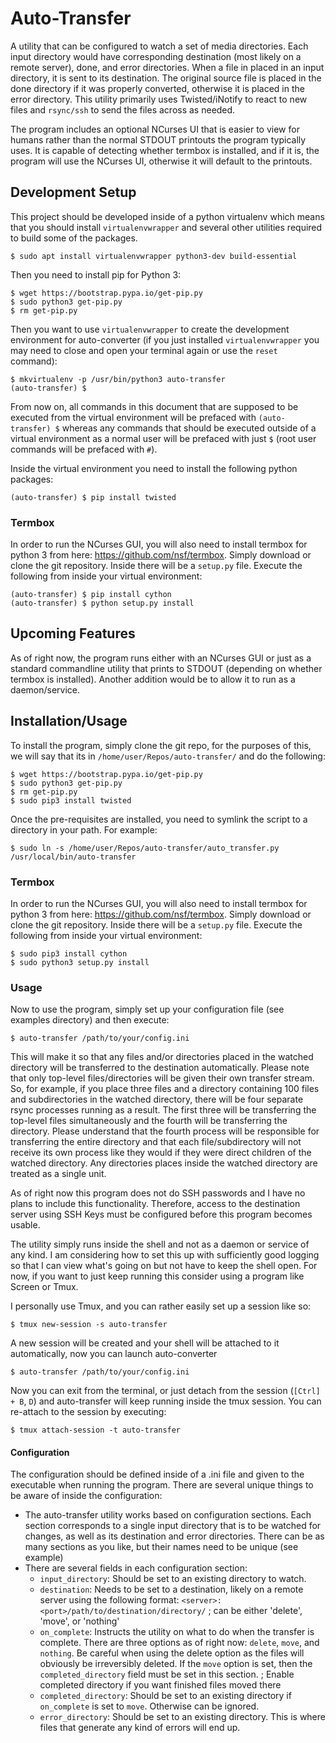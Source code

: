 # Auto-Transfer

A utility that can be configured to watch a set of media directories. Each input directory would have corresponding destination (most likely on a remote server), done, and error directories. When a file in placed in an input directory, it is sent to its destination. The original source file is placed in the done directory if it was properly converted, otherwise it is placed in the error directory. This utility primarily uses Twisted/iNotify to react to new files and `rsync/ssh` to send the files across as needed.

The program includes an optional NCurses UI that is easier to view for humans rather than the normal STDOUT printouts the program typically uses. It is capable of detecting whether termbox is installed, and if it is, the program will use the NCurses UI, otherwise it will default to the printouts.

## Development Setup

This project should be developed inside of a python virtualenv which means that you should install `virtualenvwrapper` and several other utilities required to build some of the packages.

```
$ sudo apt install virtualenvwrapper python3-dev build-essential
```

Then you need to install pip for Python 3:

```
$ wget https://bootstrap.pypa.io/get-pip.py
$ sudo python3 get-pip.py
$ rm get-pip.py
```

Then you want to use `virtualenvwrapper` to create the development environment for auto-converter (if you just installed `virtualenvwrapper` you may need to close and open your terminal again or use the `reset` command):

```
$ mkvirtualenv -p /usr/bin/python3 auto-transfer
(auto-transfer) $
```

From now on, all commands in this document that are supposed to be executed from the virtual environment will be prefaced with `(auto-transfer) $` whereas any commands that should be executed outside of a virtual environment as a normal user will be prefaced with just `$` (root user commands will be prefaced with `#`).

Inside the virtual environment you need to install the following python packages:

```
(auto-transfer) $ pip install twisted
```

### Termbox

In order to run the NCurses GUI, you will also need to install termbox for python 3 from here: https://github.com/nsf/termbox. Simply download or clone the git repository. Inside there will be a `setup.py` file. Execute the following from inside your virtual environment:

```
(auto-transfer) $ pip install cython
(auto-transfer) $ python setup.py install
```

## Upcoming Features

As of right now, the program runs either with an NCurses GUI or just as a standard commandline utility that prints to STDOUT (depending on whether termbox is installed). Another addition would be to allow it to run as a daemon/service.

## Installation/Usage

To install the program, simply clone the git repo, for the purposes of this, we will say that its in `/home/user/Repos/auto-transfer/` and do the following:

```
$ wget https://bootstrap.pypa.io/get-pip.py
$ sudo python3 get-pip.py
$ rm get-pip.py
$ sudo pip3 install twisted
```

Once the pre-requisites are installed, you need to symlink the script to a directory in your path. For example:

```
$ sudo ln -s /home/user/Repos/auto-transfer/auto_transfer.py /usr/local/bin/auto-transfer
```

### Termbox

In order to run the NCurses GUI, you will also need to install termbox for python 3 from here: https://github.com/nsf/termbox. Simply download or clone the git repository. Inside there will be a `setup.py` file. Execute the following from inside your virtual environment:

```
$ sudo pip3 install cython
$ sudo python3 setup.py install
```

### Usage

Now to use the program, simply set up your configuration file (see examples directory) and then execute:

```
$ auto-transfer /path/to/your/config.ini
```

This will make it so that any files and/or directories placed in the watched directory will be transferred to the destination automatically. Please note that only top-level files/directories will be given their own transfer stream. So, for example, if you place three files and a directory containing 100 files and subdirectories in the watched directory, there will be four separate rsync processes running as a result. The first three will be transferring the top-level files simultaneously and the fourth will be transferring the directory. Please understand that the fourth process will be responsible for transferring the entire directory and that each file/subdirectory will not receive its own process like they would if they were direct children of the watched directory. Any directories places inside the watched directory are treated as a single unit.

As of right now this program does not do SSH passwords and I have no plans to include this functionality. Therefore, access to the destination server using SSH Keys must be configured before this program becomes usable.

The utility simply runs inside the shell and not as a daemon or service of any kind. I am considering how to set this up with sufficiently good logging so that I can view what's going on but not have to keep the shell open. For now, if you want to just keep running this consider using a program like Screen or Tmux.

I personally use Tmux, and you can rather easily set up a session like so:

```
$ tmux new-session -s auto-transfer
```

A new session will be created and your shell will be attached to it automatically, now you can launch auto-converter

```
$ auto-transfer /path/to/your/config.ini
```

Now you can exit from the terminal, or just detach from the session (`[Ctrl] + B`, `D`) and auto-transfer will keep running inside the tmux session. You can re-attach to the session by executing:

```
$ tmux attach-session -t auto-transfer
```

#### Configuration

The configuration should be defined inside of a .ini file and given to the executable when running the program. There are several unique things to be aware of inside the configuration:

+ The auto-transfer utility works based on configuration sections. Each section corresponds to a single input directory that is to be watched for changes, as well as its destination and error directories. There can be as many sections as you like, but their names need to be unique (see example)
+ There are several fields in each configuration section:
  + `input_directory`: Should be set to an existing directory to watch.
  + `destination`: Needs to be set to a destination, likely on a remote server using the following format: `<server>:<port>/path/to/destination/directory/`
  ; can be either 'delete', 'move', or 'nothing'
  + `on_complete`: Instructs the utility on what to do when the transfer is complete. There are three options as of right now: `delete`, `move`, and `nothing`. Be careful when using the delete option as the files will obviously be irreversibly deleted. If the `move` option is set, then the `completed_directory` field must be set in this section.
  ; Enable completed directory if you want finished files moved there
  + `completed_directory`: Should be set to an existing directory if `on_complete` is set to `move`. Otherwise can be ignored.
  + `error_directory`: Should be set to an existing directory. This is where files that generate any kind of errors will end up.
